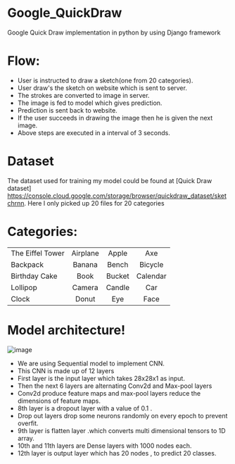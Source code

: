 # Google_QuickDraw
 Google Quick Draw implementation in python by using Django framework 
 
 # Flow:
 
* User is instructed to draw a sketch(one from 20 categories).
* User draw's the sketch on website which is sent to server.
* The strokes are converted to image in server.
* The image is fed to model which gives prediction.
* Prediction is sent back to website.
* If the user succeeds in drawing the image then he is given the next image.
* Above steps are executed in a interval of 3 seconds.

# Dataset
The dataset used for training my model could be found at [Quick Draw dataset] https://console.cloud.google.com/storage/browser/quickdraw_dataset/sketchrnn. Here I only picked up 20 files for 20 categories

 # Categories:
 
| | | | |
| :--- | :---: | :---: | :--: |
The Eiffel Tower | Airplane  | Apple  | Axe  
Backpack  | Banana  | Bench  | Bicycle  
Birthday Cake  | Book  | Bucket  | Calendar  
Lollipop  | Camera  | Candle  | Car  
Clock  | Donut  | Eye  | Face  

# Model architecture!
![image](https://user-images.githubusercontent.com/82793670/155283217-ddfca957-e989-4581-be0a-422ba2c81e09.png)



* We are using Sequential model to implement CNN.
* This CNN is made up of 12 layers
* First layer is the input layer which takes 28x28x1 as input.
* Then the next 6 layers are alternating Conv2d and Max-pool layers
* Conv2d produce feature maps and max-pool layers reduce the dimensions of   feature maps.
* 8th layer is a dropout layer with a value of 0.1 .
* Drop out layers drop some neurons randomly on every epoch to prevent overfit.
* 9th layer is flatten layer .which converts multi dimensional tensors to 1D array. 
* 10th and  11th layers are Dense layers with 1000 nodes each.
* 12th layer is output layer  which has 20 nodes , to predict 20 classes.
